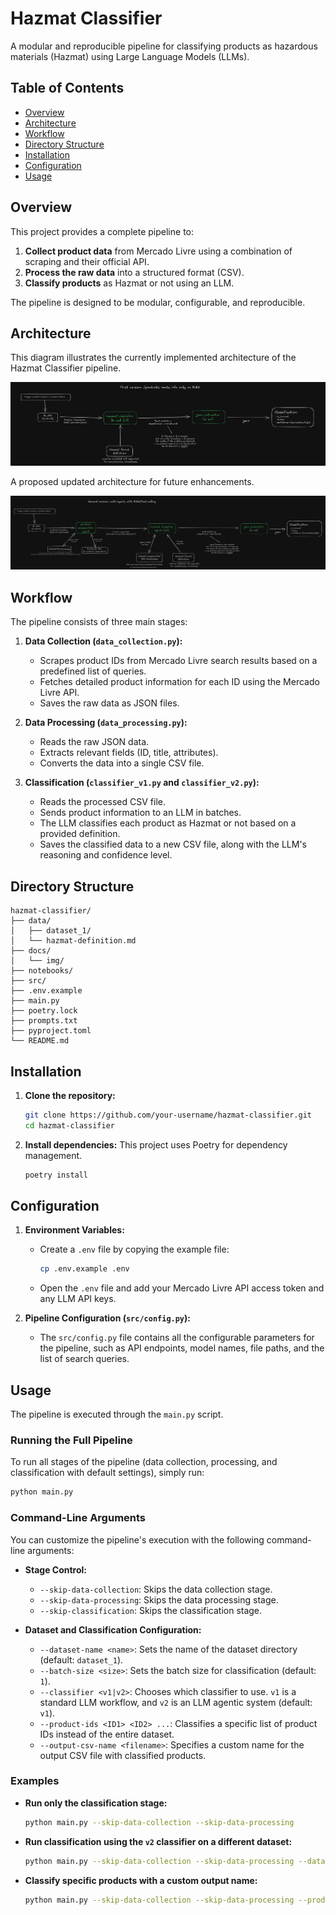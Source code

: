 # Hazmat Classifier

A modular and reproducible pipeline for classifying products as hazardous materials (Hazmat) using Large Language Models (LLMs).

## Table of Contents

- [Overview](#overview)
- [Architecture](#architecture)
- [Workflow](#workflow)
- [Directory Structure](#directory-structure)
- [Installation](#installation)
- [Configuration](#configuration)
- [Usage](#usage)

## Overview

This project provides a complete pipeline to:

1.  **Collect product data** from Mercado Livre using a combination of scraping and their official API.
2.  **Process the raw data** into a structured format (CSV).
3.  **Classify products** as Hazmat or not using an LLM.

The pipeline is designed to be modular, configurable, and reproducible.

## Architecture

This diagram illustrates the currently implemented architecture of the Hazmat Classifier pipeline.

![Architecture V1](docs/img/architecture-v1.png)

A proposed updated architecture for future enhancements.

![Architecture V2](docs/img/architecture-v2.png)

## Workflow

The pipeline consists of three main stages:

1.  **Data Collection (`data_collection.py`):**
    - Scrapes product IDs from Mercado Livre search results based on a predefined list of queries.
    - Fetches detailed product information for each ID using the Mercado Livre API.
    - Saves the raw data as JSON files.

2.  **Data Processing (`data_processing.py`):**
    - Reads the raw JSON data.
    - Extracts relevant fields (ID, title, attributes).
    - Converts the data into a single CSV file.

3.  **Classification (`classifier_v1.py` and `classifier_v2.py`):**
    - Reads the processed CSV file.
    - Sends product information to an LLM in batches.
    - The LLM classifies each product as Hazmat or not based on a provided definition.
    - Saves the classified data to a new CSV file, along with the LLM's reasoning and confidence level.

## Directory Structure

```
hazmat-classifier/
├── data/
│   ├── dataset_1/
│   └── hazmat-definition.md
├── docs/
│   └── img/
├── notebooks/
├── src/
├── .env.example
├── main.py
├── poetry.lock
├── prompts.txt
├── pyproject.toml
└── README.md
```

## Installation

1.  **Clone the repository:**
    ```bash
    git clone https://github.com/your-username/hazmat-classifier.git
    cd hazmat-classifier
    ```

2.  **Install dependencies:**
    This project uses Poetry for dependency management.
    ```bash
    poetry install
    ```

## Configuration

1.  **Environment Variables:**
    - Create a `.env` file by copying the example file:
      ```bash
      cp .env.example .env
      ```
    - Open the `.env` file and add your Mercado Livre API access token and any LLM API keys.

2.  **Pipeline Configuration (`src/config.py`):**
    - The `src/config.py` file contains all the configurable parameters for the pipeline, such as API endpoints, model names, file paths, and the list of search queries.

## Usage

The pipeline is executed through the `main.py` script.

### Running the Full Pipeline

To run all stages of the pipeline (data collection, processing, and classification with default settings), simply run:

```bash
python main.py
```

### Command-Line Arguments

You can customize the pipeline's execution with the following command-line arguments:

-   **Stage Control:**
    -   `--skip-data-collection`: Skips the data collection stage.
    -   `--skip-data-processing`: Skips the data processing stage.
    -   `--skip-classification`: Skips the classification stage.

-   **Dataset and Classification Configuration:**
    -   `--dataset-name <name>`: Sets the name of the dataset directory (default: `dataset_1`).
    -   `--batch-size <size>`: Sets the batch size for classification (default: `1`).
    -   `--classifier <v1|v2>`: Chooses which classifier to use. `v1` is a standard LLM workflow, and `v2` is an LLM agentic system (default: `v1`).
    -   `--product-ids <ID1> <ID2> ...`: Classifies a specific list of product IDs instead of the entire dataset.
    -   `--output-csv-name <filename>`: Specifies a custom name for the output CSV file with classified products.

### Examples

-   **Run only the classification stage:**
    ```bash
    python main.py --skip-data-collection --skip-data-processing
    ```

-   **Run classification using the `v2` classifier on a different dataset:**
    ```bash
    python main.py --skip-data-collection --skip-data-processing --dataset-name my_dataset --classifier v2
    ```

-   **Classify specific products with a custom output name:**
    ```bash
    python main.py --skip-data-collection --skip-data-processing --product-ids MLB123 MLB456 --output-csv-name custom_results.csv
    ```